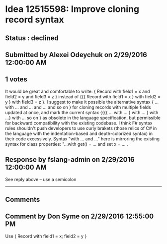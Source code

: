 # Idea 12515598: Improve cloning record syntax #

## Status : declined

## Submitted by Alexei Odeychuk on 2/29/2016 12:00:00 AM

## 1 votes

It would be great and comfortable to write: { Record with field1 = x and field2 = y and field3 = z } instead of {{{ Record with field1 = x } with field2 = y } with field3 = z }.
I suggest to make it possible the alternative syntax { ... with ... and ... and ... and so on } for cloning records with multiple fields updated at once, and mark the current syntax {{{{ ... with ... } with ... } with ...} with ... so on } as obsolete in the language specification, but permissible for backward compatibility with the existing codebase.
I think F# syntax rules shouldn't push developers to use curly brakets (those relics of C# in the language with the indentation-based and depth-colorized syntax) in their code excessively.
Syntax "with ... and ..." here is mirroring the existing syntax for class properties: "...with get() = ... and set x = ... .



## Response by fslang-admin on 2/29/2016 12:00:00 AM

See reply above – use a semicolon

------------------------
## Comments


## Comment by Don Syme on 2/29/2016 12:55:00 PM
Use { Record with field1 = x; field2 = y }

